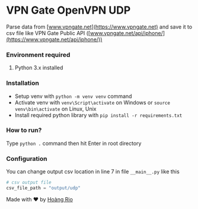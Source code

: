 # VPN Gate OpenVPN UDP

Parse data from [www.vpngate.net](https://www.vpngate.net) and save it to csv file like VPN Gate Public API  ([www.vpngate.net/api/iphone/](https://www.vpngate.net/api/iphone/))

### Environment required
1. Python 3.x installed

### Installation
* Setup venv with `python -m venv venv` command
* Activate venv with `venv\Script\activate` on Windows or `source venv\bin\activate` on Linux, Unix
* Install required python library with `pip install -r requirements.txt`

### How to run?
Type `python .` command then hit Enter in root directory

### Configuration
You can change output csv location in line 7 in file `__main__.py` like this
```python
# csv output file
csv_file_path = "output/udp"
```

Made with ♥️ by [Hoàng Rio](https://hoangnguyendong.dev)
